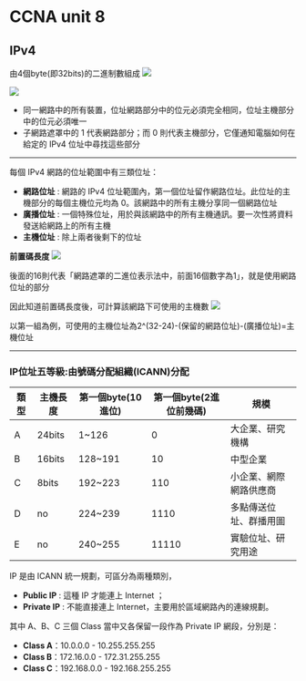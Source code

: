 # CCNA unit 8

## IPv4
由4個byte(即32bits)的二進制數組成
![](https://i.imgur.com/HNym2G1.png)

![](https://i.imgur.com/hYkpImq.png)
* 同一網路中的所有裝置，位址網路部分中的位元必須完全相同，位址主機部分中的位元必須唯一
* 子網路遮罩中的 1 代表網路部分；而 0 則代表主機部分，它僅通知電腦如何在給定的 IPv4 位址中尋找這些部分

----

每個 IPv4 網路的位址範圍中有三類位址：
* **網路位址** : 網路的 IPv4 位址範圍內，第一個位址留作網路位址。此位址的主機部分的每個主機位元均為 0。該網路中的所有主機分享同一個網路位址
* **廣播位址** : 一個特殊位址，用於與該網路中的所有主機通訊。要一次性將資料發送給網路上的所有主機
* **主機位址** : 除上兩者後剩下的位址


**前置碼長度**
![](https://i.imgur.com/YXtyF4t.png)

後面的16則代表「網路遮罩的二進位表示法中，前面16個數字為1」，就是使用網路位址的部分


因此知道前置碼長度後，可計算該網路下可使用的主機數
![](https://i.imgur.com/HPopEpJ.png)

以第一組為例，可使用的主機位址為2^(32-24)-(保留的網路位址)-(廣播位址)=主機位址

----

### IP位址五等級:由號碼分配組織(ICANN)分配


| 類型  | 主機長度  | 第一個byte(10進位) | 第一個byte(2進位前幾碼)    | 規模  |
| ---- | -------- | -----------------| ----------------------- | ---- |
| A    | 24bits   |1~126             | 0                       |大企業、研究機構|
| B    | 16bits   |128~191           | 10                      |中型企業 |
| C    | 8bits    |192~223           | 110                     |小企業、網際網路供應商     |
| D    | no       |224~239           | 1110                    |多點傳送位址、群播用圖      |
| E    | no       |240~255           | 11110                   |實驗位址、研究用途 |

IP 是由 ICANN 統一規劃，可區分為兩種類別，
* **Public IP** : 這種 IP 才能連上 Internet ；
* **Private IP** : 不能直接連上 Internet，主要用於區域網路內的連線規劃。


其中 A、B、C 三個 Class 當中又各保留一段作為 Private IP 網段，分別是：
* **Class A**：10.0.0.0 - 10.255.255.255
* **Class B**：172.16.0.0 - 172.31.255.255
* **Class C**：192.168.0.0 - 192.168.255.255